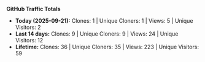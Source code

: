 
**GitHub Traffic Totals**

- **Today (2025-09-21):** Clones: 1 | Unique Cloners: 1 | Views: 5 | Unique Visitors: 2
- **Last 14 days:** Clones: 9 | Unique Cloners: 9 | Views: 24 | Unique Visitors: 12
- **Lifetime:** Clones: 36 | Unique Cloners: 35 | Views: 223 | Unique Visitors: 59
